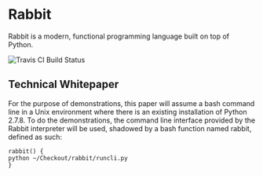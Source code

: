 Rabbit
======

Rabbit is a modern, functional programming language built on top of Python.

![Travis CI Build Status](https://travis-ci.org/evhub/rabbit.svg?branch=master)

## Technical Whitepaper

For the purpose of demonstrations, this paper will assume a bash command line in a Unix environment where there is an existing installation of Python 2.7.8. To do the demonstrations, the command line interface provided by the Rabbit interpreter will be used, shadowed by a bash function named rabbit, defined as such:
```
rabbit() {
python ~/Checkout/rabbit/runcli.py
}
```
